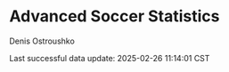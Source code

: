 # Advanced Soccer Statistics
Denis Ostroushko

<!-- gfm -->

Last successful data update: 2025-02-26 11:14:01 CST

